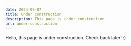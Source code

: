 ```yaml
---
date: 2024-09-07
title: Under construction
description: This page is under construction
url: under-construction
---
```


Hello, this page is under construction. Check back later! :)